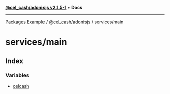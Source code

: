 [**@cel_cash/adonisjs v2.1.5-1**](../../README.md) • **Docs**

***

[Packages Example](../../../../README.md) / [@cel\_cash/adonisjs](../../README.md) / services/main

# services/main

## Index

### Variables

- [celcash](variables/celcash.md)

